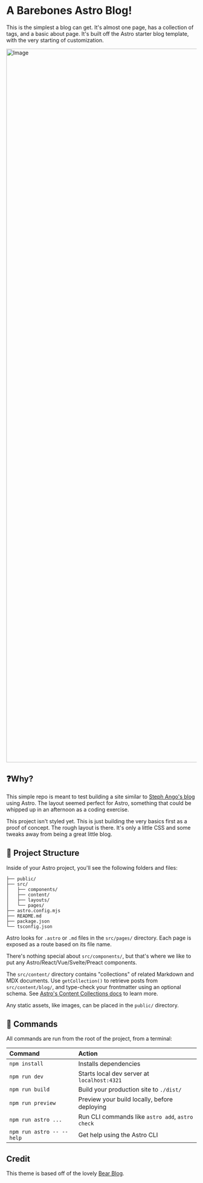 # A Barebones Astro Blog!

This is the simplest a blog can get. It's almost one page, has a collection of tags, and a basic about page.
It's built off the Astro starter blog template, with the very starting of customization.

<img width="1665" height="1885" alt="Image" src="https://github.com/user-attachments/assets/d6f5adc8-b493-4d0f-820f-4b50c9d8e690" />

## ❓Why?

This simple repo is meant to test building a site similar to [Steph Ango's blog](https://stephango.com/) using Astro. The layout seemed perfect for Astro, something that could be whipped up in an afternoon as a coding exercise.

This project isn't styled yet. This is just building the very basics first as a proof of concept. The rough layout is there. It's only a little CSS and some tweaks away from being a great little blog.


## 🚀 Project Structure

Inside of your Astro project, you'll see the following folders and files:

```text
├── public/
├── src/
│   ├── components/
│   ├── content/
│   ├── layouts/
│   └── pages/
├── astro.config.mjs
├── README.md
├── package.json
└── tsconfig.json
```

Astro looks for `.astro` or `.md` files in the `src/pages/` directory. Each page is exposed as a route based on its file name.

There's nothing special about `src/components/`, but that's where we like to put any Astro/React/Vue/Svelte/Preact components.

The `src/content/` directory contains "collections" of related Markdown and MDX documents. Use `getCollection()` to retrieve posts from `src/content/blog/`, and type-check your frontmatter using an optional schema. See [Astro's Content Collections docs](https://docs.astro.build/en/guides/content-collections/) to learn more.

Any static assets, like images, can be placed in the `public/` directory.

## 🧞 Commands

All commands are run from the root of the project, from a terminal:

| Command                   | Action                                           |
| :------------------------ | :----------------------------------------------- |
| `npm install`             | Installs dependencies                            |
| `npm run dev`             | Starts local dev server at `localhost:4321`      |
| `npm run build`           | Build your production site to `./dist/`          |
| `npm run preview`         | Preview your build locally, before deploying     |
| `npm run astro ...`       | Run CLI commands like `astro add`, `astro check` |
| `npm run astro -- --help` | Get help using the Astro CLI                     |


## Credit

This theme is based off of the lovely [Bear Blog](https://github.com/HermanMartinus/bearblog/).
